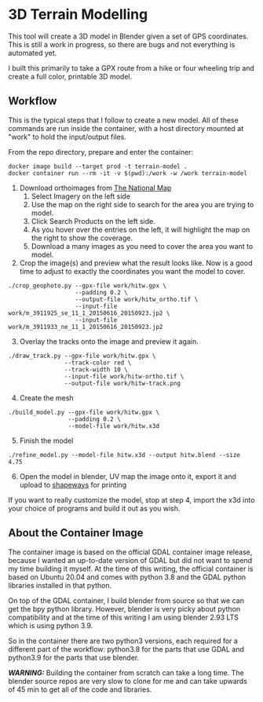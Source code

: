 # 3D Terrain Modelling
This tool will create a 3D model in Blender given a set of GPS coordinates. This is still a work in progress, so there are bugs and not everything is automated yet.

I built this primarily to take a GPX route from a hike or four wheeling trip and create a full color, printable 3D model.

## Workflow
This is the typical steps that I follow to create a new model.  All of these commands are run inside the container, with a host directory mounted at "work" to hold the input/output files.

From the repo directory, prepare and enter the container:
```
docker image build --target prod -t terrain-model .
docker container run --rm -it -v $(pwd):/work -w /work terrain-model
```

1. Download orthoimages from [The National Map](https://apps.nationalmap.gov/downloader)  
    1. Select Imagery on the left side
    2. Use the map on the right side to search for the area you are trying to model.
    3. Click Search Products on the left side.
    4. As you hover over the entries on the left, it will highlight the map on the right to show the coverage.
    4. Download a many images as you need to cover the area you want to model.
2. Crop the image(s) and preview what the result looks like. Now is a good time to adjust to exactly the coordinates you want the model to cover.
```
./crop_geophoto.py --gpx-file work/hitw.gpx \
                   --padding 0.2 \
                   --output-file work/hitw_ortho.tif \
                   --input-file work/m_3911925_se_11_1_20150616_20150923.jp2 \
                   --input-file work/m_3911933_ne_11_1_20150616_20150923.jp2
```
3. Overlay the tracks onto the image and preview it again.
```
./draw_track.py --gpx-file work/hitw.gpx \
                --track-color red \
                --track-width 10 \
                --input-file work/hitw-ortho.tif \
                --output-file work/hitw-track.png
```
4. Create the mesh
```
./build_model.py --gpx-file work/hitw.gpx \
                 --padding 0.2 \
                 --model-file work/hitw.x3d
```
5. Finish the model
```
./refine_model.py --model-file hitw.x3d --output hitw.blend --size 4.75
```
6. Open the model in blender, UV map the image onto it, export it and upload to [shapeways](https://www.shapeways.com) for printing

If you want to really customize the model, stop at step 4, import the x3d into your choice of programs and build it out as you wish.

## About the Container Image
The container image is based on the official GDAL container image release, because I wanted an up-to-date version of GDAL but did not want to spend my time building it myself. At the time of this writing, the official container is based on Ubuntu 20.04 and comes with python 3.8 and the GDAL python libraries installed in that python.

On top of the GDAL container, I build blender from source so that we can get the bpy python library. However, blender is very picky about python compatibility and at the time of this writing I am using blender 2.93 LTS which is using python 3.9.

So in the container there are two python3 versions, each required for a different part of the workflow: python3.8 for the parts that use GDAL and python3.9 for the parts that use blender.

***WARNING:*** Building the container from scratch can take a long time. The blender source repos are very slow to clone for me and can take upwards of 45 min to get all of the code and libraries.
